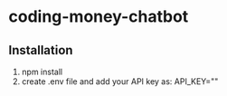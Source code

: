 # coding-money-chatbot
## Installation
1. npm install
2. create .env file and add your API key as:
     API_KEY=""
